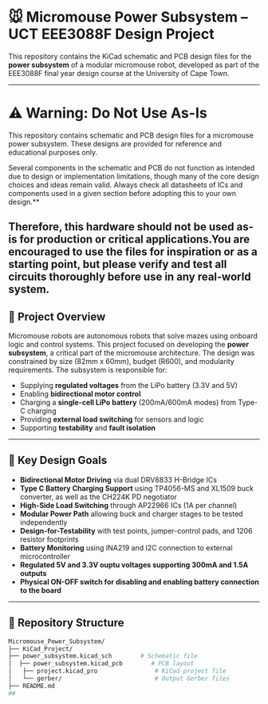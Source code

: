 # 🐭 Micromouse Power Subsystem – UCT EEE3088F Design Project

This repository contains the KiCad schematic and PCB design files for the **power subsystem** of a modular micromouse robot, developed as part of the EEE3088F final year design course at the University of Cape Town.

---
# ⚠️ Warning: Do Not Use As-Is
This repository contains schematic and PCB design files for a micromouse power subsystem. These designs are provided for reference and educational purposes only.

Several components in the schematic and PCB do not function as intended due to design or implementation limitations, though many of the core design choices and ideas remain valid. Always check all datasheets of ICs and components used in a given section before adopting this to your own design.**

Therefore, this hardware should not be used as-is for production or critical applications.You are encouraged to use the files for inspiration or as a starting point, but please verify and test all circuits thoroughly before use in any real-world system.
---

## 📌 Project Overview

Micromouse robots are autonomous robots that solve mazes using onboard logic and control systems. This project focused on developing the **power subsystem**, a critical part of the micromouse architecture. The design was constrained by size (82mm x 60mm), budget (R600), and modularity requirements. The subsystem is responsible for:

- Supplying **regulated voltages** from the LiPo battery (3.3V and 5V)
- Enabling **bidirectional motor control**
- Charging a **single-cell LiPo battery** (200mA/600mA modes) from Type-C charging
- Providing **external load switching** for sensors and logic
- Supporting **testability** and **fault isolation**

---

## 🔧 Key Design Goals

- **Bidirectional Motor Driving** via dual DRV8833 H-Bridge ICs
- **Type C Battery Charging Support** using TP4056-MS and XL1509 buck converter, as well as the CH224K PD negotiator
- **High-Side Load Switching** through AP22966 ICs (1A per channel)
- **Modular Power Path** allowing buck and charger stages to be tested independently
- **Design-for-Testability** with test points, jumper-control pads, and 1206 resistor footprints
- **Battery Monitoring** using INA219 and I2C connection to external microcontroller
- **Regulated 5V and 3.3V ouptu voltages supporting 300mA and 1.5A outputs**
- **Physical ON-OFF switch for disabling and enabling battery connection to the board**

---

## 📁 Repository Structure
```bash
Micromouse_Power_Subsystem/
├── KiCad_Project/
├── power_subsystem.kicad_sch        # Schematic file
│  ├── power_subsystem.kicad_pcb        # PCB layout
│   ├── project.kicad_pro                # KiCad project file
│   └── gerber/                          # Output Gerber files
├── README.md
## 
